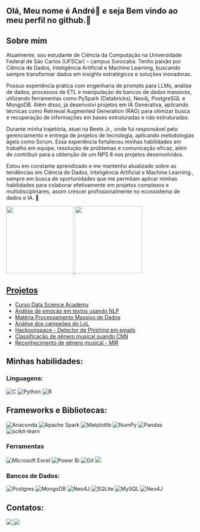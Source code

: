 ## Olá,  Meu nome é André👋 e seja Bem vindo ao meu perfil no github.👋
## Sobre mim
Atualmente, sou estudante de Ciência da Computação na Universidade Federal de São Carlos (UFSCar) – campus Sorocaba. Tenho paixão por Ciência de Dados, Inteligência Artificial e Machine Learning, buscando sempre transformar dados em insights estratégicos e soluções inovadoras.

Possuo experiência prática com engenharia de prompts para LLMs, análise de dados, processos de ETL e manipulação de bancos de dados massivos, utilizando ferramentas como PySpark (Databricks), Neo4j, PostgreSQL e MongoDB. Além disso, já desenvolvi projetos em IA Generativa, aplicando técnicas como Retrieval Augmented Generation (RAG) para otimizar busca e recuperação de informações em bases estruturadas e não estruturadas.

Durante minha trajetória, atuei na Beets Jr., onde fui responsável pelo gerenciamento e entrega de projetos de tecnologia, aplicando metodologias ágeis como Scrum. Essa experiência fortaleceu minhas habilidades em trabalho em equipe, resolução de problemas e comunicação eficaz, além de contribuir para a obtenção de um NPS 8 nos projetos desenvolvidos.

Estou em constante aprendizado e me mantenho atualizado sobre as tendências em Ciência de Dados, Inteligência Artificial e Machine Learning., sempre em busca de oportunidades que me permitam aplicar minhas habilidades para colaborar efetivamente em projetos complexos e multidisciplinares, assim crescer profissionalmente no ecossistema de dados e IA. 🚀

<div>
<a href="https://github.com/AndreLuis0106">
<img loading="lazy" height="180em" src="https://github-readme-stats.vercel.app/api/top-langs/?username=AndreLuis0106&layout=compact&langs_count=7&theme=dracula"/>
<img loading="lazy" height="180em" src="https://github-readme-stats.vercel.app/api?username=AndreLuis0106&show_icons=true&theme=dracula&include_all_commits=true&count_private=true"/>
</div>

## Projetos
- [Curso Data Science Academy](https://github.com/AndreLuis0106/Curso-DSA-PowerBI)  
- [Análise de emoção em textos usando NLP](https://github.com/AndreLuis0106/NLP-Emotion-Analysis)  
- [Matéria Processamento Massivo de Dados](https://github.com/AndreLuis0106/PMD_2024)  
- [Análise dos campeões do LoL](https://github.com/AndreLuis0106/Analise_LoL)  
- [Hackoonspace - Detector de Phishing em emails](https://github.com/akamarc0s/phising-detector)  
- [Classificação de gênero musical suando CNN](https://github.com/AndreLuis0106/classificacao_genero_musical_usando_cnn)  
- [Reconhecimento de gênero musical - MIR](https://github.com/AndreLuis0106/reconhecimento_genero_musical)  


## Minhas habilidades:
### Linguagens:
![C](https://img.shields.io/badge/c-%2300599C.svg?style=for-the-badge&logo=c&logoColor=white)
![Python](https://img.shields.io/badge/python-3670A0?style=for-the-badge&logo=python&logoColor=ffdd54)
![R](https://img.shields.io/badge/r-%23276DC3.svg?style=for-the-badge&logo=r&logoColor=white)

## Frameworks e Bibliotecas:
![Anaconda](https://img.shields.io/badge/Anaconda-%2344A833.svg?style=for-the-badge&logo=anaconda&logoColor=white)
![Apache Spark](https://img.shields.io/badge/Apache%20Spark-FDEE21?style=flat-square&logo=apachespark&logoColor=black)
![Matplotlib](https://img.shields.io/badge/Matplotlib-%23ffffff.svg?style=for-the-badge&logo=Matplotlib&logoColor=black)
![NumPy](https://img.shields.io/badge/numpy-%23013243.svg?style=for-the-badge&logo=numpy&logoColor=white)
![Pandas](https://img.shields.io/badge/pandas-%23150458.svg?style=for-the-badge&logo=pandas&logoColor=white)
![scikit-learn](https://img.shields.io/badge/scikit--learn-%23F7931E.svg?style=for-the-badge&logo=scikit-learn&logoColor=white)

### Ferramentas
![Microsoft Excel](https://img.shields.io/badge/Microsoft_Excel-217346?style=for-the-badge&logo=microsoft-excel&logoColor=white)
![Power Bi](https://img.shields.io/badge/power_bi-F2C811?style=for-the-badge&logo=powerbi&logoColor=black)
![Git](https://img.shields.io/badge/git-%23F05033.svg?style=for-the-badge&logo=git&logoColor=white)
<a> <img loading="lazy" src="https://img.shields.io/badge/Databricks-FF3621?style=for-the-badge&logo=Databricks&logoColor=white" target="_blanck"> </a>

### Bancos de Dados:
![Postgres](https://img.shields.io/badge/postgres-%23316192.svg?style=for-the-badge&logo=postgresql&logoColor=white)
![MongoDB](https://img.shields.io/badge/MongoDB-%234ea94b.svg?style=for-the-badge&logo=mongodb&logoColor=white)
![Neo4J](https://img.shields.io/badge/Neo4j-008CC1?style=for-the-badge&logo=neo4j&logoColor=white)
![SQLite](https://img.shields.io/badge/sqlite-%2307405e.svg?style=for-the-badge&logo=sqlite&logoColor=white)
![MySQL](https://img.shields.io/badge/mysql-4479A1.svg?style=for-the-badge&logo=mysql&logoColor=white)
![Neo4J](https://img.shields.io/badge/Neo4j-008CC1?style=for-the-badge&logo=neo4j&logoColor=white)


## Contatos:
<div>
<a href = "mailto:andre0106@outlook.com"><img loading="lazy" src="https://img.shields.io/badge/Microsoft_Outlook-0078D4?style=for-the-badge&logo=microsoft-outlook&logoColor=white" target="_blanck" > </a>
<a href="https://www.linkedin.com/in/andre-luis-a05409211/" target="_blank"><img loading="lazy" src="https://img.shields.io/badge/-LinkedIn-%230077B5?style=for-the-badge&logo=linkedin&logoColor=white" target="_blank"></a>   
</div>
